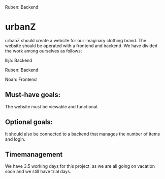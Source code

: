 Ruben:	Backend
# urbanZ
urbanZ should create a website for our imaginary clothing brand. The website should be operated with a frontend and backend.
We have divided the work among ourselves as follows:  

Ilija:    Backend 

Ruben:    Backend 

Noah:     Frontend 

## Must-have goals:
The website must be viewable and functional.

## Optional goals:
It should also be connected to a backend that manages the number of items and login.

## Timemanagement
We have 3.5 working days for this project, as we are all going on vacation soon and we still have trial days.
